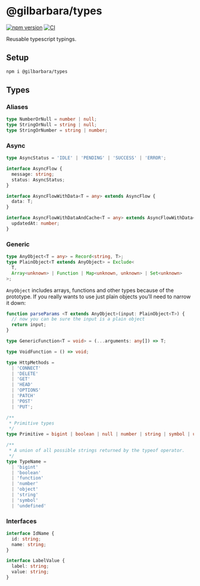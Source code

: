 # @gilbarbara/types

[![npm version](https://badge.fury.io/js/%40gilbarbara%2Ftypes.svg)](https://badge.fury.io/js/%40gilbarbara%2Ftypes) [![CI](https://github.com/gilbarbara/types/actions/workflows/main.yml/badge.svg)](https://github.com/gilbarbara/types/actions/workflows/main.yml)

Reusable typescript typings.

## Setup

```sh
npm i @gilbarbara/types
```

## Types

### Aliases

```typescript
type NumberOrNull = number | null;
type StringOrNull = string | null;
type StringOrNumber = string | number;
```


### Async

```typescript
type AsyncStatus = 'IDLE' | 'PENDING' | 'SUCCESS' | 'ERROR';

interface AsyncFlow {
  message: string;
  status: AsyncStatus;
}

interface AsyncFlowWithData<T = any> extends AsyncFlow {
  data: T;
}

interface AsyncFlowWithDataAndCache<T = any> extends AsyncFlowWithData<T> {
  updatedAt: number;
}
```

### Generic

```typescript
type AnyObject<T = any> = Record<string, T>;
type PlainObject<T extends AnyObject> = Exclude<
  T,
  Array<unknown> | Function | Map<unknown, unknown> | Set<unknown>
>;
```

`AnyObject` includes arrays, functions and other types because of the prototype. If you really wants to use just plain objects you'll need to narrow it down:

```typescript
function parseParams <T extends AnyObject>(input: PlainObject<T>) {
  // now you can be sure the input is a plain object
  return input;
}
```

```typescript
type GenericFunction<T = void> = (...arguments: any[]) => T;

type VoidFunction = () => void;

type HttpMethods =
  | 'CONNECT'
  | 'DELETE'
  | 'GET'
  | 'HEAD'
  | 'OPTIONS'
  | 'PATCH'
  | 'POST'
  | 'PUT';

/**
 * Primitive types
 */
type Primitive = bigint | boolean | null | number | string | symbol | undefined;

/**
 * A union of all possible strings returned by the typeof operator.
 */
type TypeName =
  | 'bigint'
  | 'boolean'
  | 'function'
  | 'number'
  | 'object'
  | 'string'
  | 'symbol'
  | 'undefined'
```

### Interfaces

```typescript
interface IdName {
  id: string;
  name: string;
}

interface LabelValue {
  label: string;
  value: string;
}

```

